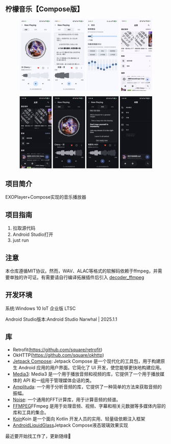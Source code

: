## 柠檬音乐【Compose版】

<p align="center">

<img src="/img/Screenshot_20250728_201015.png" width="20%"/>
<img src="/img/Screenshot_20250730_174948.png" width="20%"/>
<img src="/img/Screenshot_20250621_231303.png" width="20%"/>
<img src="/img/Screenshot_20250731_143921.png" width="20%"/>
</p>

<p align="center">
<img src="/img/Screenshot_20250731_144222.png" width="20%"/>
<img src="/img/Screenshot_20250731_144309.png" width="20%"/>
<img src="/img/Screenshot_20250731_144457.png" width="20%"/>
<img src="/img/Screenshot_20250731_144531.png" width="20%"/>
</p>

## 项目简介

EXOPlayer+Compose实现的音乐播放器

## 项目指南

1. 拉取源代码
2. Android Studio打开
3. just run

## 注意

本仓库遵循MIT协议。然而，WAV、ALAC等格式的软解码依赖于ffmpeg，并需要单独的许可证。有需要请自行编译拓展插件后引入
[decoder_ffmpeg](https://github.com/androidx/media/tree/release/libraries/decoder_ffmpeg)


## 开发环境

系统:Windows 10 IoT 企业版 LTSC

Android Studio版本:Android Studio Narwhal | 2025.1.1

## 库

- Retrofit(https://github.com/square/retrofit)
- OkHTTP(https://github.com/square/okhttp)
- [Jetpack Compose](https://developer.android.com/compose): Jetpack Compose 是一个现代化的工具包，用于构建原生
  Android 应用的用户界面。它简化了 UI 开发，使您能够更快地构建应用。
- [Media3](https://github.com/androidx/media): Media3 是一个用于播放音频和视频的库，它提供了一个用于播放媒体的
  API
  和一组用于管理媒体会话的类。
- [Amplituda](https://github.com/lincollincol/Amplituda): 一个用于分析音频的库，它提供了一种简单的方法来获取音频的振幅。
- [Noise](https://github.com/paramsen/noise): 一个通用的FFT计算库，用于计算音频的频谱。
- [FFMPEG](https://github.com/FFmpeg/FFmpeg)FFmpeg 是用于处理音频、视频、字幕和相关元数据等多媒体内容的库和工具的集合。
- [Koin](https://github.com/InsertKoinIO/koin)Koin 是一个面向 Kotlin 开发人员的实用、轻量级依赖注入框架
- [AndroidLiquidGlass](https://github.com/Kyant0/AndroidLiquidGlass)Jetpack Compose液态玻璃效果实现

最近要开始找工作了，更新随缘🌈


